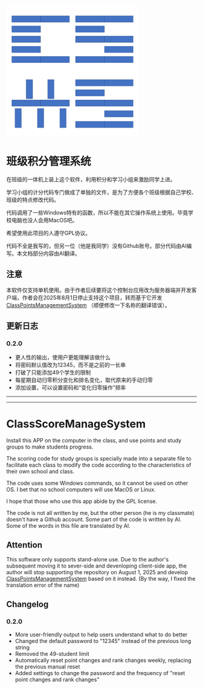 <img src="CSMS_icon.png" alt="icon" width="350" height="350">

# 班级积分管理系统

在班级的一体机上装上这个软件，利用积分和学习小组来激励同学上进。

学习小组的计分代码专门做成了单独的文件，是为了方便各个班级根据自己学校、班级的特点修改代码。

代码调用了一些Windows特有的函数，所以不能在其它操作系统上使用。毕竟学校电脑也没人会用MacOS吧。

希望使用此项目的人遵守GPL协议。

代码不全是我写的，但另一位（他是我同学）没有Github账号。部分代码由AI编写。本文档部分内容由AI翻译。

## 注意

本软件仅支持单机使用。由于作者后续要将这个控制台应用改为服务器端并开发客户端，作者会在2025年8月1日停止支持这个项目，转而基于它开发[ClassPointsManagementSystem](https://github.com/ShiMingXuanSimon/ClassPointsManagementSystem) （顺便修改一下名称的翻译错误）。

## 更新日志

### 0.2.0
 - 更人性的输出，使用户更能理解该做什么
 - 将密码默认值改为12345，而不是之前的一长串
 - 打破了只能添加49个学生的限制
 - 每星期自动归零积分变化和排名变化，取代原来的手动归零
 - 添加设置，可以设置密码和“变化归零操作”频率

*********
*********

# ClassScoreManageSystem

Install this APP on the computer in the class, and use points and study groups to make students progress.

The scoring code for study groups is specially made into a separate file to facilitate each class to modify the code according to the characteristics of their own school and class.

The code uses some Windows commands, so it cannot be used on other OS. I bet that no school computers will use MacOS or Linux. 

I hope that those who use this app abide by the GPL license. 

The code is not all written by me, but the other person (he is my classmate) doesn't have a Github account. Some part of the code is written by AI. Some of the words in this file are translated by AI. 

## Attention

This software only supports stand-alone use. Due to the author's subsequent moving it to sever-side and devenloping client-side app, the author will stop supporting the repository on August 1, 2025 and develop [ClassPointsManagementSystem](https://github.com/ShiMingXuanSimon/ClassPointsManagementSystem) based on it instead. (By the way, I fixed the translation error of the name)

## Changelog  

### 0.2.0  
- More user-friendly output to help users understand what to do better
- Changed the default password to "12345" instead of the previous long string  
- Removed the 49-student limit  
- Automatically reset point changes and rank changes weekly, replacing the previous manual reset  
- Added settings to change the password and the frequency of "reset point changes and rank changes"
